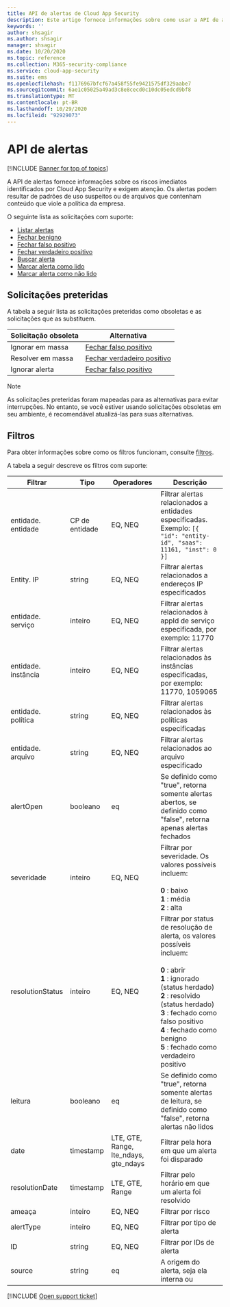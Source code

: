 ```yaml
---
title: API de alertas de Cloud App Security
description: Este artigo fornece informações sobre como usar a API de alertas.
keywords: ''
author: shsagir
ms.author: shsagir
manager: shsagir
ms.date: 10/20/2020
ms.topic: reference
ms.collection: M365-security-compliance
ms.service: cloud-app-security
ms.suite: ems
ms.openlocfilehash: f1176967bfcf67a458f55fe9421575df329aabe7
ms.sourcegitcommit: 6ae1c05025a49ad3c8e8cecd0c10dc05edcd9bf8
ms.translationtype: MT
ms.contentlocale: pt-BR
ms.lasthandoff: 10/29/2020
ms.locfileid: "92929073"
---
```

# <a name="alerts-api"></a>API de alertas

[!INCLUDE [Banner for top of topics](includes/banner.md)]

A API de alertas fornece informações sobre os riscos imediatos identificados por Cloud App Security e exigem atenção. Os alertas podem resultar de padrões de uso suspeitos ou de arquivos que contenham conteúdo que viole a política da empresa.

O seguinte lista as solicitações com suporte:

- [Listar alertas](api-alerts-list.md)
- [Fechar benigno](api-alerts-close-benign.md)
- [Fechar falso positivo](api-alerts-close-false-positive.md)
- [Fechar verdadeiro positivo](api-alerts-close-true-positive.md)
- [Buscar alerta](api-alerts-fetch.md)
- [Marcar alerta como lido](api-alerts-mark-read.md)
- [Marcar alerta como não lido](api-alerts-mark-unread.md)

## <a name="deprecated-requests"></a>Solicitações preteridas

A tabela a seguir lista as solicitações preteridas como obsoletas e as solicitações que as substituem.

| Solicitação obsoleta | Alternativa |
| --- | --- |
| Ignorar em massa | [Fechar falso positivo](api-alerts-close-false-positive.md) |
| Resolver em massa | [Fechar verdadeiro positivo](api-alerts-close-true-positive.md) |
| Ignorar alerta | [Fechar falso positivo](api-alerts-close-false-positive.md) |

> [!NOTE]
> As solicitações preteridas foram mapeadas para as alternativas para evitar interrupções. No entanto, se você estiver usando solicitações obsoletas em seu ambiente, é recomendável atualizá-las para suas alternativas.

## <a name="filters"></a>Filtros

Para obter informações sobre como os filtros funcionam, consulte [filtros](api-introduction.md#filters).

A tabela a seguir descreve os filtros com suporte:

| Filtrar | Tipo | Operadores | Descrição |
| --- | --- | --- | --- |
| entidade. entidade | CP de entidade | EQ, NEQ | Filtrar alertas relacionados a entidades especificadas. Exemplo: `[{ "id": "entity-id", "saas": 11161, "inst": 0 }]` |
| Entity. IP | string | EQ, NEQ | Filtrar alertas relacionados a endereços IP especificados |
| entidade. serviço | inteiro | EQ, NEQ | Filtrar alertas relacionados à appId de serviço especificada, por exemplo: 11770 |
| entidade. instância | inteiro | EQ, NEQ | Filtrar alertas relacionados às instâncias especificadas, por exemplo: 11770, 1059065 |
| entidade. política | string | EQ, NEQ | Filtrar alertas relacionados às políticas especificadas |
| entidade. arquivo | string | EQ, NEQ | Filtrar alertas relacionados ao arquivo especificado |
| alertOpen | booleano | eq | Se definido como "true", retorna somente alertas abertos, se definido como "false", retorna apenas alertas fechados |
| severidade | inteiro | EQ, NEQ | Filtrar por severidade. Os valores possíveis incluem:<br /><br />**0** : baixo<br />**1** : média<br/>**2** : alta |
| resolutionStatus | inteiro | EQ, NEQ | Filtrar por status de resolução de alerta, os valores possíveis incluem:<br /><br />**0** : abrir <br />**1** : ignorado (status herdado)<br />**2** : resolvido (status herdado)<br />**3** : fechado como falso positivo<br />**4** : fechado como benigno<br />**5** : fechado como verdadeiro positivo |
| leitura | booleano | eq | Se definido como "true", retorna somente alertas de leitura, se definido como "false", retorna alertas não lidos |
| date | timestamp | LTE, GTE, Range, lte_ndays, gte_ndays | Filtrar pela hora em que um alerta foi disparado |
| resolutionDate | timestamp | LTE, GTE, Range | Filtrar pelo horário em que um alerta foi resolvido |
| ameaça | inteiro | EQ, NEQ | Filtrar por risco |
| alertType | inteiro | EQ, NEQ | Filtrar por tipo de alerta |
| ID | string | EQ, NEQ | Filtrar por IDs de alerta |
| source | string | eq | A origem do alerta, seja ela interna ou |

[!INCLUDE [Open support ticket](includes/support.md)]
